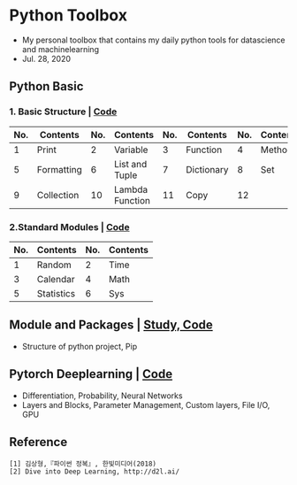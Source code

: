 # Python Toolbox
- My personal toolbox that contains my daily python tools for datascience and machinelearning
- Jul. 28, 2020

## Python Basic
### 1. Basic Structure | [Code](https://github.com/OH-Seoyoung/Python_Toolbox/blob/master/Python_Basic/1_Basic_Structure.ipynb)
|No.|Contents|No.|Contents|No.|Contents|No.|Contents|
|------|---|---|---|---|---|---|---|
|1|Print|2|Variable|3|Function|4|Method|
|5|Formatting|6|List and Tuple|7|Dictionary|8|Set|
|9|Collection|10|Lambda Function|11|Copy|12||

### 2.Standard Modules | [Code](https://github.com/OH-Seoyoung/Python_Toolbox/blob/master/Python_Basic/2_Standard_Modules.ipynb)
|No.|Contents|No.|Contents|
|------|---|------|---|
|1|Random|2|Time|
|3|Calendar|4|Math|
|5|Statistics|6|Sys|

## Module and Packages | [Study, Code](https://github.com/OH-Seoyoung/Python_Toolbox/tree/master/Module_and_Package)
- Structure of python project, Pip


## Pytorch Deeplearning | [Code](https://github.com/OH-Seoyoung/Python_Toolbox/tree/master/Deeplearning_with_Pytorch)
- Differentiation, Probability, Neural Networks
- Layers and Blocks, Parameter Management, Custom layers, File I/O, GPU

## Reference
```
[1] 김상형,『파이썬 정복』, 한빛미디어(2018)
[2] Dive into Deep Learning, http://d2l.ai/
```
